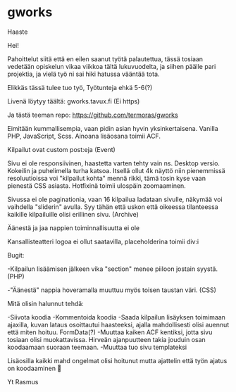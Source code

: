 # gworks
Haaste


Hei!

Pahoittelut siitä että en eilen saanut työtä palautettua, tässä tosiaan vedetään opiskelun vikaa viikkoa tältä lukuvuodelta, ja siihen päälle pari projektia, ja vielä työ ni sai hiki hatussa vääntää tota.

Elikkäs tässä tulee tuo työ,
Työtunteja ehkä 5-6(?)

Livenä löytyy täältä:
gworks.tavux.fi
(Ei https)


Ja tästä teeman repo:
https://github.com/termoras/gworks


Eimitään kummallisempia, vaan pidin asian hyvin yksinkertaisena. Vanilla PHP, JavaScript, Scss. Ainoana lisäosana toimii ACF.



Kilpailut ovat custom post:eja (Event)



Sivu ei ole responsiivinen, haastetta varten tehty vain ns. Desktop versio. Kokeilin ja puhelimella turha katsoa. Itsellä ollut 4k näyttö niin pienemmissä resoluutioissa voi "kilpailut kohta" mennä rikki, tämä tosin kyse vaan pienestä CSS asiasta. Hotfixinä toimii ulospäin zoomaaminen.



Sivussa ei ole paginationia, vaan 16 kilpailua ladataan sivulle, näkymää voi vaihdella "sliderin" avulla. Syy tähän että uskon että oikeessa tilanteessa kaikille kilpailuille olisi erillinen sivu. (Archive)



Äänestä ja jaa nappien toiminnallisuutta ei ole



Kansallisteatteri logoa ei ollut saatavilla, placeholderina toimii div:i



Bugit:



  -Kilpailun lisäämisen jälkeen vika "section" menee piiloon jostain syystä. (PHP)

  -"Äänestä" nappia hoveramalla muuttuu myös toisen taustan väri. (CSS)



Mitä olisin halunnut tehdä:



  -Siivota koodia
  -Kommentoida koodia
  -Saada kilpailun lisäyksen toimimaan ajaxilla, kuvan lataus osoittautui haasteeksi, ajalla mahdollisesti olisi auennut että miten hoituu. FormData(?)
  -Muuttaa kaiken ACF kentiksi, jotta sivu tosiaan olisi muokattavissa. Hirveän ajanpuutteen takia jouduin osan koodaamaan suoraan teemaan.
  -Muuttaa tuo sivu templateksi


Lisäosilla kaikki mahd ongelmat olisi hoitunut mutta ajattelin että työn ajatus on koodaaminen 🙂

Yt
Rasmus
